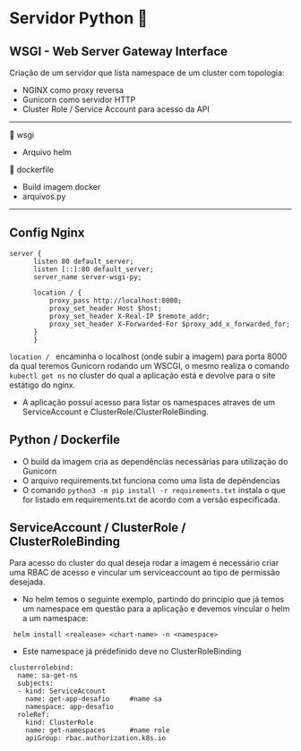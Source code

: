 # Servidor Python :snake:

## WSGI - Web Server Gateway Interface

Criação de um servidor que lista namespace de um cluster com topologia:

* NGINX como proxy reversa
* Gunicorn como servidor HTTP 
* Cluster Role / Service Account para acesso da API

---

:file_folder: wsgi
* Arquivo helm

:file_folder: dockerfile
* Build imagem docker
* arquivos.py

---

## Config Nginx

```
server {
      listen 80 default_server;
      listen [::]:80 default_server;
      server_name server-wsgi-py;

      location / {
          proxy_pass http://localhost:8000;
          proxy_set_header Host $host;
          proxy_set_header X-Real-IP $remote_addr;
          proxy_set_header X-Forwarded-For $proxy_add_x_forwarded_for;
      }
      }
```
```location / ``` encaminha o localhost (onde subir a imagem) para porta 8000 da qual teremos Gunicorn rodando um WSCGI, o mesmo realiza o comando ```kubectl get ns``` no cluster do qual a aplicação está e devolve para o site estátigo do nginx.

* A aplicação possuí acesso para listar os namespaces atraves de um ServiceAccount e ClusterRole/ClusterRoleBinding.

## Python / Dockerfile

* O build da imagem cria as dependências necessárias para utilização do Gunicorn
* O arquivo requirements.txt funciona como uma lista de depêndencias 
* O comando ```python3 -m pip install -r requirements.txt``` instala o que for listado em requirements.txt de acordo com a versão especificada.

## ServiceAccount / ClusterRole / ClusterRoleBinding

Para acesso do cluster do qual deseja rodar a imagem é necessário criar uma RBAC de acesso e vincular um serviceaccount ao tipo de permissão desejada.

* No helm temos o seguinte exemplo, partindo do principio que já temos um namespace em questão para a aplicação e devemos víncular o helm a um namespace:

``` helm install <realease> <chart-name> -n <namespace>```

* Este namespace já prédefinido deve no ClusterRoleBinding

```
clusterrolebind:
  name: sa-get-ns
  subjects:
  - kind: ServiceAccount
    name: get-app-desafio     #name sa
    namespace: app-desafio
  roleRef:
    kind: ClusterRole
    name: get-namespaces      #name role
    apiGroup: rbac.authorization.k8s.io
```
